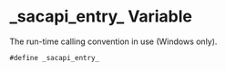 <!-- loio3bf4d0686c5f101493a0d99028e79755 -->

# \_sacapi\_entry\_ Variable

The run-time calling convention in use \(Windows only\).



```
#define _sacapi_entry_
```

